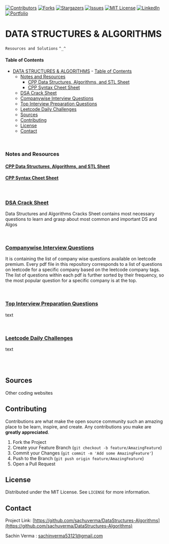 [![Contributors][contributors-sachu]][contributors-url]
[![Forks][forks-sachu]][forks-url]
[![Stargazers][stars-sachu]][stars-url]
[![Issues][issues-sachu]][issues-url]
[![MIT License][license-sachu]][license-url]
[![LinkedIn][linkedin-sachu]][linkedin-url]
[![Portfolio][portfolio-sachu]][portfolio-url]

# DATA STRUCTURES & ALGORITHMS
`Resources and Solutions` `^_^`


#### Table of Contents

- [DATA STRUCTURES & ALGORITHMS](#data-structures--algorithms)
      - [Table of Contents](#table-of-contents)
    - [Notes and Resources](#notes-and-resources)
      - [CPP Data Structures, Algorithms, and STL Sheet](#cpp-data-structures-algorithms-and-stl-sheet)
      - [CPP Syntax Cheet Sheet](#cpp-syntax-cheet-sheet)
    - [DSA Crack Sheet](#dsa-crack-sheet)
    - [Companywise Interview Questions](#companywise-interview-questions)
    - [Top Interview Preparation Questions](#top-interview-preparation-questions)
    - [Leetcode Daily Challenges](#leetcode-daily-challenges)
  - [Sources](#sources)
  - [Contributing](#contributing)
  - [License](#license)
  - [Contact](#contact)
  

<br />

###  Notes and Resources

####  [CPP Data Structures, Algorithms, and STL Sheet](./CPP-STL.md)
####  [CPP Syntax Cheet Sheet](./CPP-SYNTAX.md)

<br />

###  [DSA Crack Sheet](./DSA%20Crack%20Sheet)
Data Structures and Algorithms Cracks Sheet contains most necessary questions to learn and grasp about most common and important DS and Algos 
  <!-- ### [Questions List](./DSA%20Crack%20Sheet) -->

<br />

###  [Companywise Interview Questions](./Companywise%20Questions)
It is containing the list of company wise questions available on leetcode premium.
Every pdf file in this repository corresponds to a list of questions on leetcode for a specific company based on the leetcode company tags. The list of questions within each pdf is further sorted by their frequency, so the most popular question for a specific company is at the top.
<!-- ### [Question List](./Companywise%20Questions)   -->

<br />

###  [Top Interview Preparation Questions](./Leetcode%20Top%20Interview%20Questions)
text
<!-- ### [Question List](./Leetcode%20Top%20Interview%20Questions)  -->
<br />

###  [Leetcode Daily Challenges](./Leetcode%20Daily%20Challenge)
text
<!-- ### [Question List](./Leetcode%20Daily%20Challenge) -->

<br />
<br />

## Sources
Other coding websites

<!-- CONTRIBUTING -->
## Contributing

Contributions are what make the open source community such an amazing place to be learn, inspire, and create. Any contributions you make are **greatly appreciated**.

1. Fork the Project
2. Create your Feature Branch (`git checkout -b feature/AmazingFeature`)
3. Commit your Changes (`git commit -m 'Add some AmazingFeature'`)
4. Push to the Branch (`git push origin feature/AmazingFeature`)
5. Open a Pull Request



<!-- LICENSE -->
## License

Distributed under the MIT License. See `LICENSE` for more information.


<!-- CONTACT -->
## Contact

Project Link: [https://github.com/sachuverma/DataStructures-Algorithms](https://github.com/sachuverma/DataStructures-Algorithms)

Sachin Verma : [sachinverma53121@gmail.com](sachinverma53121.gmail.com)




<!-- MARKDOWN LINKS & IMAGES -->
[contributors-sachu]: https://img.shields.io/github/contributors/sachuverma/DataStructures-Algorithms.svg?style=flat-square
[contributors-url]: https://github.com/sachuverma/DataStructures-Algorithms/graphs/contributors
[forks-sachu]: https://img.shields.io/github/forks/sachuverma/DataStructures-Algorithms.svg?style=flat-square
[forks-url]: https://github.com/sachuverma/DataStructures-Algorithms/network/members
[stars-sachu]: https://img.shields.io/github/stars/sachuverma/DataStructures-Algorithms.svg?style=flat-square
[stars-url]: https://github.com/sachuverma/DataStructures-Algorithms/stargazers
[issues-sachu]: https://img.shields.io/github/issues/sachuverma/DataStructures-Algorithms.svg?style=flat-square
[issues-url]: https://github.com/sachuverma/DataStructures-Algorithms/issues
[license-sachu]: https://img.shields.io/github/license/sachuverma/DataStructures-Algorithms.svg?style=flat-square
[license-url]: https://github.com/sachuverma/DataStructures-Algorithms/blob/master/LICENSE
[linkedin-sachu]: https://img.shields.io/badge/LinkedIn--yellow?style=flat-square&logo=linkedin
[linkedin-url]: https://www.linkedin.com/in/sachuverma/
[portfolio-sachu]: https://img.shields.io/badge/Portfolio--red?style=flat-square&logo=clickup
[portfolio-url]: https://sachin-verma.netlify.app/



